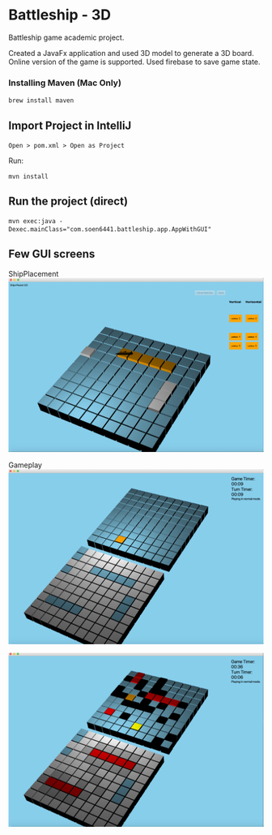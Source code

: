 # Battleship - 3D

Battleship game academic project.

Created a JavaFx application and used 3D model to generate a 3D board.
Online version of the game is supported. Used firebase to save game state.



### Installing Maven (Mac Only)
```shell
brew install maven
```

## Import Project in IntelliJ
`Open > pom.xml > Open as Project`

 Run:
 ```shell
 mvn install
 ```


## Run the project (direct)
```shell
mvn exec:java -Dexec.mainClass="com.soen6441.battleship.app.AppWithGUI"
```

## Few GUI screens

ShipPlacement
![PlayBoard](https://github.com/Vaibhav3M/BattleShip--3D/blob/master/GameGUI/BattleShip.png)

Gameplay
![PlayBoard](https://github.com/Vaibhav3M/BattleShip--3D/blob/master/GameGUI/Screen%20Shot%202020-01-17%20at%2012.07.28%20AM.png)

![PlayBoard](https://github.com/Vaibhav3M/BattleShip--3D/blob/master/GameGUI/Screen%20Shot%202020-01-17%20at%2012.07.55%20AM.png)
